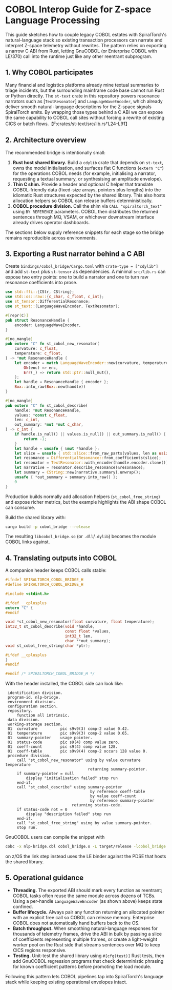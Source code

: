# COBOL Interop Guide for Z-space Language Processing

This guide sketches how to couple legacy COBOL estates with SpiralTorch's
natural-language stack so existing transaction processors can narrate and
interpret Z-space telemetry without rewrites.  The pattern relies on
exporting a narrow C ABI from Rust, letting GnuCOBOL (or Enterprise COBOL
with LE/370) call into the runtime just like any other reentrant
subprogram.

## 1. Why COBOL participates

Many financial and logistics platforms already mine textual summaries to
triage incidents, but the surrounding mainframe code base cannot run
Rust or Python directly.  The `st-text` crate in this repository powers
resonance narrators such as [`TextResonator`] and `LanguageWaveEncoder`,
which already deliver smooth natural-language descriptions for the Z-space
signals SpiralTorch emits.  By wrapping those types behind a C ABI we can
expose the same capability to COBOL call sites without forcing a rewrite of
existing CICS or batch flows.【F:crates/st-text/src/lib.rs†L24-L91】

## 2. Architecture overview

The recommended bridge is intentionally small:

1. **Rust host shared library.** Build a `cdylib` crate that depends on
   `st-text`, owns the model initialisation, and surfaces flat C functions
   (`extern "C"`) for the operations COBOL needs (for example, initialising
   a narrator, requesting a textual summary, or synthesising an amplitude
   envelope).
2. **Thin C shim.** Provide a header and optional C helper that translate
   COBOL-friendly data (fixed-size arrays, pointers plus lengths) into the
   idiomatic Rust structures expected by the shared library.  This also
   hosts allocation helpers so COBOL can release buffers deterministically.
3. **COBOL procedure division.** Call the shim via `CALL "spiraltorch_text"`
   using `BY REFERENCE` parameters.  COBOL then distributes the returned
   sentences through MQ, VSAM, or whichever downstream interface already
   drives operator dashboards.

The sections below supply reference snippets for each stage so the bridge
remains reproducible across environments.

## 3. Exporting a Rust narrator behind a C ABI

Create `bindings/cobol_bridge/Cargo.toml` with `crate-type = ["cdylib"]`
and add `st-text` plus `st-tensor` as dependencies.  A minimal
`src/lib.rs` can expose two entry points: one to build a narrator and one
to turn raw resonance coefficients into prose.

```rust
use std::ffi::{CStr, CString};
use std::os::raw::{c_char, c_float, c_int};
use st_tensor::DifferentialResonance;
use st_text::{LanguageWaveEncoder, TextResonator};

#[repr(C)]
pub struct ResonanceHandle {
    encoder: LanguageWaveEncoder,
}

#[no_mangle]
pub extern "C" fn st_cobol_new_resonator(
    curvature: c_float,
    temperature: c_float,
) -> *mut ResonanceHandle {
    let encoder = match LanguageWaveEncoder::new(curvature, temperature) {
        Ok(enc) => enc,
        Err(_) => return std::ptr::null_mut(),
    };
    let handle = ResonanceHandle { encoder };
    Box::into_raw(Box::new(handle))
}

#[no_mangle]
pub extern "C" fn st_cobol_describe(
    handle: *mut ResonanceHandle,
    values: *const c_float,
    len: c_int,
    out_summary: *mut *mut c_char,
) -> c_int {
    if handle.is_null() || values.is_null() || out_summary.is_null() {
        return -1;
    }
    let handle = unsafe { &mut *handle };
    let slice = unsafe { std::slice::from_raw_parts(values, len as usize) };
    let resonance = DifferentialResonance::from_coefficients(slice);
    let resonator = TextResonator::with_encoder(handle.encoder.clone());
    let narrative = resonator.describe_resonance(&resonance);
    let summary = CString::new(narrative.summary).unwrap();
    unsafe { *out_summary = summary.into_raw() };
    0
}
```

Production builds normally add allocation helpers (`st_cobol_free_string`)
and expose richer metrics, but the example highlights the ABI shape COBOL can
consume.

Build the shared library with:

```bash
cargo build -p cobol_bridge --release
```

The resulting `libcobol_bridge.so` (or `.dll`/`.dylib`) becomes the module
COBOL links against.

## 4. Translating outputs into COBOL

A companion header keeps COBOL calls stable:

```c
#ifndef SPIRALTORCH_COBOL_BRIDGE_H
#define SPIRALTORCH_COBOL_BRIDGE_H

#include <stdint.h>

#ifdef __cplusplus
extern "C" {
#endif

void *st_cobol_new_resonator(float curvature, float temperature);
int32_t st_cobol_describe(void *handle,
                          const float *values,
                          int32_t len,
                          char **out_summary);
void st_cobol_free_string(char *ptr);

#ifdef __cplusplus
}
#endif

#endif /* SPIRALTORCH_COBOL_BRIDGE_H */
```

With the header installed, the COBOL side can look like:

```cobol
 identification division.
 program-id. nlp-bridge.
 environment division.
 configuration section.
 repository.
     function all intrinsic.
 data division.
 working-storage section.
 01  curvature          pic s9v9(3) comp-2 value 0.42.
 01  temperature        pic s9v9(3) comp-2 value 0.65.
 01  summary-pointer    usage pointer.
 01  status-code        pic s9(4) comp value zero.
 01  coeff-count        pic s9(4) comp value 128.
 01  coeff-table        pic s9v9(4) comp-2 occurs 128 value 0.
 procedure division.
     call "st_cobol_new_resonator" using by value curvature temperature
                                    returning summary-pointer.
     if summary-pointer = null
         display "initialisation failed" stop run
     end-if.
     call "st_cobol_describe" using summary-pointer
                                     by reference coeff-table
                                     by value coeff-count
                                     by reference summary-pointer
                             returning status-code.
     if status-code not = 0
         display "description failed" stop run
     end-if.
     call "st_cobol_free_string" using by value summary-pointer.
     stop run.
```

GnuCOBOL users can compile the snippet with

```bash
cobc -x nlp-bridge.cbl cobol_bridge.o -L target/release -lcobol_bridge
```

on z/OS the link step instead uses the LE binder against the PDSE that
hosts the shared library.

## 5. Operational guidance

- **Threading.** The exported ABI should mark every function as reentrant;
  COBOL tasks often reuse the same module across dozens of TCBs.  Using a
  per-handle `LanguageWaveEncoder` (as shown above) keeps state confined.
- **Buffer lifecycle.** Always pair any function returning an allocated
  pointer with an explicit free call so COBOL can release memory.  Enterprise
  COBOL does not automatically hand buffers back to the OS.
- **Batch throughput.** When smoothing natural-language responses for
  thousands of telemetry frames, drive the ABI in bulk by passing a slice of
  coefficients representing multiple frames, or create a light-weight worker
  pool on the Rust side that streams sentences over MQ to keep CICS regions
  responsive.
- **Testing.** Unit-test the shared library using `#[cfg(test)]` Rust tests,
  then add GnuCOBOL regression programs that check deterministic phrasing for
  known coefficient patterns before promoting the load module.

Following this pattern lets COBOL pipelines tap into SpiralTorch's language
stack while keeping existing operational envelopes intact.
